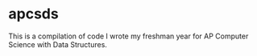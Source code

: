 # apcsds
This is a compilation of code I wrote my freshman year for AP Computer Science with Data Structures.
